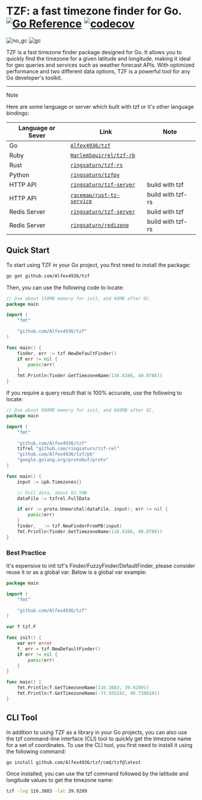 # TZF: a fast timezone finder for Go. [![Go Reference](https://pkg.go.dev/badge/github.com/Alfex4936/tzf.svg)](https://pkg.go.dev/github.com/Alfex4936/tzf) [![codecov](https://codecov.io/gh/Alfex4936/tzf/branch/main/graph/badge.svg?token=9KIU85IERM)](https://codecov.io/gh/Alfex4936/tzf)

![no_gc](https://github.com/Alfex4936/tzf/assets/2356749/ef5707b8-5639-4128-b7c9-c8658d82b9f3)
![gc](https://github.com/Alfex4936/tzf/assets/2356749/1af8374a-d0a8-4f32-b99f-4d2a0ce6cbd2)

TZF is a fast timezone finder package designed for Go. It allows you to quickly
find the timezone for a given latitude and longitude, making it ideal for geo
queries and services such as weather forecast APIs. With optimized performance
and two different data options, TZF is a powerful tool for any Go developer's
toolkit.

---

> [!NOTE]
>
> Here are some language or server which built with tzf or it's other language
> bindings:

| Language or Sever | Link                                                                    | Note              |
| ----------------- | ----------------------------------------------------------------------- | ----------------- |
| Go                | [`Alfex4936/tzf`](https://github.com/Alfex4936/tzf)                     |                   |
| Ruby              | [`HarlemSquirrel/tzf-rb`](https://github.com/HarlemSquirrel/tzf-rb)     |                   |
| Rust              | [`ringsaturn/tzf-rs`](https://github.com/ringsaturn/tzf-rs)             |                   |
| Python            | [`ringsaturn/tzfpy`](https://github.com/ringsaturn/tzfpy)               |                   |
| HTTP API          | [`ringsaturn/tzf-server`](https://github.com/ringsaturn/tzf-server)     | build with tzf    |
| HTTP API          | [`racemap/rust-tz-service`](https://github.com/racemap/rust-tz-service) | build with tzf-rs |
| Redis Server      | [`ringsaturn/tzf-server`](https://github.com/ringsaturn/tzf-server)     | build with tzf    |
| Redis Server      | [`ringsaturn/redizone`](https://github.com/ringsaturn/redizone)         | build with tzf-rs |

## Quick Start

To start using TZF in your Go project, you first need to install the package:

```bash
go get github.com/Alfex4936/tzf
```

Then, you can use the following code to locate:

```go
// Use about 150MB memory for init, and 60MB after GC.
package main

import (
	"fmt"

	"github.com/Alfex4936/tzf"
)

func main() {
	finder, err := tzf.NewDefaultFinder()
	if err != nil {
		panic(err)
	}
	fmt.Println(finder.GetTimezoneName(116.6386, 40.0786))
}
```

If you require a query result that is 100% accurate, use the following to
locate:

```go
// Use about 900MB memory for init, and 660MB after GC.
package main

import (
	"fmt"

	"github.com/Alfex4936/tzf"
	tzfrel "github.com/ringsaturn/tzf-rel"
	"github.com/Alfex4936/tzf/pb"
	"google.golang.org/protobuf/proto"
)

func main() {
	input := &pb.Timezones{}

	// Full data, about 83.5MB
	dataFile := tzfrel.FullData

	if err := proto.Unmarshal(dataFile, input); err != nil {
		panic(err)
	}
	finder, _ := tzf.NewFinderFromPB(input)
	fmt.Println(finder.GetTimezoneName(116.6386, 40.0786))
}
```

### Best Practice

It's expensive to init tzf's Finder/FuzzyFinder/DefaultFinder, please consider
reuse it or as a global var. Below is a global var example:

```go
package main

import (
	"fmt"

	"github.com/Alfex4936/tzf"
)

var f tzf.F

func init() {
	var err error
	f, err = tzf.NewDefaultFinder()
	if err != nil {
		panic(err)
	}
}

func main() {
	fmt.Println(f.GetTimezoneName(116.3883, 39.9289))
	fmt.Println(f.GetTimezoneName(-73.935242, 40.730610))
}
```

## CLI Tool

In addition to using TZF as a library in your Go projects, you can also use the
tzf command-line interface (CLI) tool to quickly get the timezone name for a set
of coordinates. To use the CLI tool, you first need to install it using the
following command:

```bash
go install github.com/Alfex4936/tzf/cmd/tzf@latest
```

Once installed, you can use the tzf command followed by the latitude and
longitude values to get the timezone name:

```bash
tzf -lng 116.3883 -lat 39.9289
```

